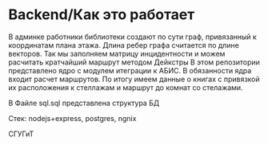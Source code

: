 # Backend/Как это работает
В админке работники библиотеки создают по сути граф, привязанный к координатам плана этажа. Длина ребер графа считается по длине векторов. Так мы заполняем матрицу инцидентности и можем расчитать кратчайший маршрут методом Дейкстры
В этом репозитории представлено ядро с модулем итеграции к АБИС. В обязанности ядра входит расчет маршрутов.
По итогу имеем данные о книгах с привязкой их расположения к стеллажам и маршрут до комнат со стелажами.

В Файле sql.sql представлена структура БД

Стек: nodejs+express, postgres, ngnix

СГУГиТ
